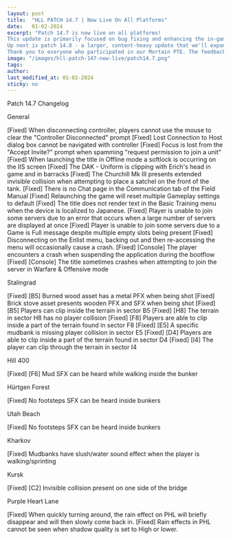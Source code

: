 ```yaml
---
layout: post
title:  "HLL PATCH 14.7 | Now Live On All Platforms"
date:   01-02-2024
excerpt: "Patch 14.7 is now live on all platforms!
This update is primarily focused on bug fixing and enhancing the in-game experience. This version also targets some of the crash issues that console players have been incurring.
Up next is patch 14.8 - a larger, content-heavy update that we'll expand on in Dev Briefs soon.
Thank you to everyone who participated in our Mortain PTE. The feedback has been invaluable, and we will be detailing what’s changed in the weeks ahead."
image: "/images/hll-patch-147-now-live/patch14.7.png"
tags:
author:
last_modified_at: 01-02-2024
sticky: no
---
```




Patch 14.7 Changelog

General

[Fixed] When disconnecting controller, players cannot use the mouse to clear the "Controller Disconnected" prompt
[Fixed] Lost Connection to Host dialog box cannot be navigated with controller
[Fixed] Focus is lost from the "Accept Invite?" prompt when spamming "request permission to join a unit"
[Fixed] When launching the title in Offline mode a softlock is occurring on the IIS screen
[Fixed] The DAK - Uniform is clipping with Erich's head in game and in barracks
[Fixed] The Churchill Mk III presents extended invisible collision when attempting to place a satchel on the front of the tank.
[Fixed] There is no Chat page in the Communication tab of the Field Manual
[Fixed] Relaunching the game will reset multiple Gameplay settings to default
[Fixed] The title does not render text in the Basic Training menu when the device is localized to Japanese.
[Fixed] Player is unable to join some servers due to an error that occurs when a large number of servers are displayed at once
[Fixed] Player is unable to join some servers due to a Game is Full message despite multiple empty slots being present
[Fixed] Disconnecting on the Enlist menu, backing out and then re-accessing the menu will occasionally cause a crash.
[Fixed] [Console] The player encounters a crash when suspending the application during the bootflow
[Fixed] [Console] The title sometimes crashes when attempting to join the server in Warfare & Offensive mode



Stalingrad

[Fixed] [B5] Burned wood asset has a metal PFX when being shot
[Fixed] Brick stove asset presents wooden PFX and SFX when being shot
[Fixed] [B5] Players can clip inside the terrain in sector B5
[Fixed] [H8] The terrain in sector H8 has no player collision
[Fixed] [F8] Players are able to clip inside a part of the terrain found in sector F8
[Fixed] [E5] A specific mudbank is missing player collision in sector E5
[Fixed] [D4] Players are able to clip inside a part of the terrain found in sector D4
[Fixed] [I4] The player can clip through the terrain in sector I4


Hill 400

[Fixed] [F6] Mud SFX can be heard while walking inside the bunker


Hürtgen Forest

[Fixed] No footsteps SFX can be heard inside bunkers


Utah Beach

[Fixed] No footsteps SFX can be heard inside bunkers


Kharkov

[Fixed] Mudbanks have slush/water sound effect when the player is walking/sprinting


Kursk

[Fixed] [C2] Invisible collision present on one side of the bridge


Purple Heart Lane

[Fixed] When quickly turning around, the rain effect on PHL will briefly disappear and will then slowly come back in.
[Fixed] Rain effects in PHL cannot be seen when shadow quality is set to High or lower.
